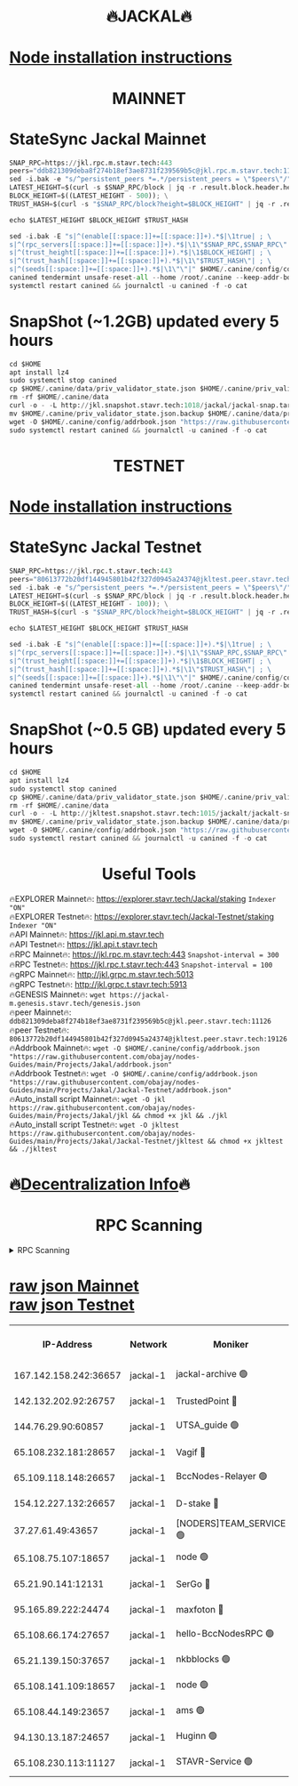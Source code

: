 <h1 align="center"> 🔥JACKAL🔥</h1>

[Node installation instructions](https://github.com/obajay/nodes-Guides/tree/main/Projects/Jakal)
=

<h1 align="center"> MAINNET</h1>

# StateSync Jackal Mainnet
```python
SNAP_RPC=https://jkl.rpc.m.stavr.tech:443
peers="ddb821309deba8f274b18ef3ae8731f239569b5c@jkl.rpc.m.stavr.tech:11126"
sed -i.bak -e "s/^persistent_peers *=.*/persistent_peers = \"$peers\"/" $HOME/.canine/config/config.toml
LATEST_HEIGHT=$(curl -s $SNAP_RPC/block | jq -r .result.block.header.height); \
BLOCK_HEIGHT=$((LATEST_HEIGHT - 500)); \
TRUST_HASH=$(curl -s "$SNAP_RPC/block?height=$BLOCK_HEIGHT" | jq -r .result.block_id.hash)

echo $LATEST_HEIGHT $BLOCK_HEIGHT $TRUST_HASH

sed -i.bak -E "s|^(enable[[:space:]]+=[[:space:]]+).*$|\1true| ; \
s|^(rpc_servers[[:space:]]+=[[:space:]]+).*$|\1\"$SNAP_RPC,$SNAP_RPC\"| ; \
s|^(trust_height[[:space:]]+=[[:space:]]+).*$|\1$BLOCK_HEIGHT| ; \
s|^(trust_hash[[:space:]]+=[[:space:]]+).*$|\1\"$TRUST_HASH\"| ; \
s|^(seeds[[:space:]]+=[[:space:]]+).*$|\1\"\"|" $HOME/.canine/config/config.toml
canined tendermint unsafe-reset-all --home /root/.canine --keep-addr-book
systemctl restart canined && journalctl -u canined -f -o cat
```
# SnapShot (~1.2GB) updated every 5 hours
```python
cd $HOME
apt install lz4
sudo systemctl stop canined
cp $HOME/.canine/data/priv_validator_state.json $HOME/.canine/priv_validator_state.json.backup
rm -rf $HOME/.canine/data
curl -o - -L http://jkl.snapshot.stavr.tech:1018/jackal/jackal-snap.tar.lz4 | lz4 -c -d - | tar -x -C $HOME/.canine --strip-components 2
mv $HOME/.canine/priv_validator_state.json.backup $HOME/.canine/data/priv_validator_state.json
wget -O $HOME/.canine/config/addrbook.json "https://raw.githubusercontent.com/obajay/nodes-Guides/main/Projects/Jakal/addrbook.json"
sudo systemctl restart canined && journalctl -u canined -f -o cat
```

<h1 align="center"> TESTNET</h1>

[Node installation instructions](https://github.com/obajay/nodes-Guides/tree/main/Projects/Jakal/Jackal-Testnet)
=

# StateSync Jackal Testnet
```python
SNAP_RPC=https://jkl.rpc.t.stavr.tech:443
peers="80613772b20df144945801b42f327d0945a24374@jkltest.peer.stavr.tech:19126"
sed -i.bak -e "s/^persistent_peers *=.*/persistent_peers = \"$peers\"/" $HOME/.canine/config/config.toml
LATEST_HEIGHT=$(curl -s $SNAP_RPC/block | jq -r .result.block.header.height); \
BLOCK_HEIGHT=$((LATEST_HEIGHT - 100)); \
TRUST_HASH=$(curl -s "$SNAP_RPC/block?height=$BLOCK_HEIGHT" | jq -r .result.block_id.hash)

echo $LATEST_HEIGHT $BLOCK_HEIGHT $TRUST_HASH

sed -i.bak -E "s|^(enable[[:space:]]+=[[:space:]]+).*$|\1true| ; \
s|^(rpc_servers[[:space:]]+=[[:space:]]+).*$|\1\"$SNAP_RPC,$SNAP_RPC\"| ; \
s|^(trust_height[[:space:]]+=[[:space:]]+).*$|\1$BLOCK_HEIGHT| ; \
s|^(trust_hash[[:space:]]+=[[:space:]]+).*$|\1\"$TRUST_HASH\"| ; \
s|^(seeds[[:space:]]+=[[:space:]]+).*$|\1\"\"|" $HOME/.canine/config/config.toml
canined tendermint unsafe-reset-all --home /root/.canine --keep-addr-book
systemctl restart canined && journalctl -u canined -f -o cat
```
# SnapShot (~0.5 GB) updated every 5 hours
```python
cd $HOME
apt install lz4
sudo systemctl stop canined
cp $HOME/.canine/data/priv_validator_state.json $HOME/.canine/priv_validator_state.json.backup
rm -rf $HOME/.canine/data
curl -o - -L http://jkltest.snapshot.stavr.tech:1015/jackalt/jackalt-snap.tar.lz4 | lz4 -c -d - | tar -x -C $HOME/.canine --strip-components 2
mv $HOME/.canine/priv_validator_state.json.backup $HOME/.canine/data/priv_validator_state.json
wget -O $HOME/.canine/config/addrbook.json "https://raw.githubusercontent.com/obajay/nodes-Guides/main/Projects/Jakal/Jackal-Testnet/addrbook.json"
sudo systemctl restart canined && journalctl -u canined -f -o cat
```

 <h1 align="center"> Useful Tools</h1>

🔥EXPLORER Mainnet🔥:      https://explorer.stavr.tech/Jackal/staking		        `Indexer "ON"` \
🔥EXPLORER Testnet🔥:      https://explorer.stavr.tech/Jackal-Testnet/staking     `Indexer "ON"` \
🔥API Mainnet🔥: 			 		 https://jkl.api.m.stavr.tech \
🔥API Testnet🔥: 			 		 https://jkl.api.t.stavr.tech \
🔥RPC Mainnet🔥:           https://jkl.rpc.m.stavr.tech:443              `Snapshot-interval = 300` \
🔥RPC Testnet🔥:           https://jkl.rpc.t.stavr.tech:443              `Snapshot-interval = 100` \
🔥gRPC Mainnet🔥:          http://jkl.grpc.m.stavr.tech:5013 \
🔥gRPC Testnet🔥:          http://jkl.grpc.t.stavr.tech:5913 \
🔥GENESIS Mainnet🔥:    `wget https://jackal-m.genesis.stavr.tech/genesis.json` \
🔥peer Mainnet🔥:					 `ddb821309deba8f274b18ef3ae8731f239569b5c@jkl.peer.stavr.tech:11126` \
🔥peer Testnet🔥:					 `80613772b20df144945801b42f327d0945a24374@jkltest.peer.stavr.tech:19126` \
🔥Addrbook Mainnet🔥:    ```wget -O $HOME/.canine/config/addrbook.json "https://raw.githubusercontent.com/obajay/nodes-Guides/main/Projects/Jakal/addrbook.json"``` \
🔥Addrbook Testnet🔥:    ```wget -O $HOME/.canine/config/addrbook.json "https://raw.githubusercontent.com/obajay/nodes-Guides/main/Projects/Jakal/Jackal-Testnet/addrbook.json"``` \
🔥Auto_install script Mainnet🔥: ```wget -O jkl https://raw.githubusercontent.com/obajay/nodes-Guides/main/Projects/Jakal/jkl && chmod +x jkl && ./jkl``` \
🔥Auto_install script Testnet🔥: ```wget -O jkltest https://raw.githubusercontent.com/obajay/nodes-Guides/main/Projects/Jakal/Jackal-Testnet/jkltest && chmod +x jkltest && ./jkltest```

🔥[Decentralization Info](https://github.com/obajay/StateSync-snapshots/tree/main/Projects/Jackal/Decentralization)🔥
=

<h1 align="center"> RPC Scanning</h1>

<details>
<summary>RPC Scanning</summary>

<h2 align="center"> We scan nodes in real time every 4 hours. And we provide the final result of RPC endpoints.
We cannot influence the operation of these nodes in any way. </h2>


```python
If Voting Power is higher than 0 --> then the Node is a validator of the network and may be subject to attack and be a potential threat to the chain.
```
```python
We marked such validators with a red symbol
```

</details>

[raw json Mainnet](https://rpc-check.jaclalm.stavr.tech/jaclalm/rpc-jaclalm-result.json) \
[raw json Testnet](https://github.com/obajay/StateSync-snapshots/tree/main/Projects/Jackal/Rpc-Check-Testnet)
=

<table><tr><th>IP-Address</th><th>Network</th><th>Moniker</th><th>Latest Block Height</th><th>Earliest Block Height</th><th>Catching Up</th><th>Tx Index</th><th>Voting Power</th><th>Scan Time</th></tr><tr><td>167.142.158.242:36657</td><td>jackal-1</td><td>jackal-archive 🟢</td><td>6723439</td><td>2770293</td><td>False</td><td>on</td><td>0</td><td>2024-03-03T17:07:24.714115923UTC</td></tr><tr><td>142.132.202.92:26757</td><td>jackal-1</td><td>TrustedPoint 🔴</td><td>6723432</td><td>6129401</td><td>False</td><td>on</td><td>291198</td><td>2024-03-03T17:06:37.653415941UTC</td></tr><tr><td>144.76.29.90:60857</td><td>jackal-1</td><td>UTSA_guide 🟢</td><td>6723437</td><td>6280001</td><td>False</td><td>on</td><td>0</td><td>2024-03-03T17:07:09.057606804UTC</td></tr><tr><td>65.108.232.181:28657</td><td>jackal-1</td><td>Vagif 🔴</td><td>6723438</td><td>6462201</td><td>False</td><td>off</td><td>60003</td><td>2024-03-03T17:07:13.946481596UTC</td></tr><tr><td>65.109.118.148:26657</td><td>jackal-1</td><td>BccNodes-Relayer 🟢</td><td>6687138</td><td>6489001</td><td>False</td><td>on</td><td>0</td><td>2024-03-03T17:07:06.785367983UTC</td></tr><tr><td>154.12.227.132:26657</td><td>jackal-1</td><td>D-stake 🔴</td><td>6723395</td><td>6591001</td><td>False</td><td>off</td><td>130261</td><td>2024-03-03T17:06:24.146955563UTC</td></tr><tr><td>37.27.61.49:43657</td><td>jackal-1</td><td>[NODERS]TEAM_SERVICE 🟢</td><td>6723429</td><td>6591201</td><td>False</td><td>on</td><td>0</td><td>2024-03-03T17:06:21.357998969UTC</td></tr><tr><td>65.108.75.107:18657</td><td>jackal-1</td><td>node 🟢</td><td>6723435</td><td>6616732</td><td>False</td><td>on</td><td>0</td><td>2024-03-03T17:06:56.322676959UTC</td></tr><tr><td>65.21.90.141:12131</td><td>jackal-1</td><td>SerGo 🔴</td><td>6723431</td><td>6623431</td><td>False</td><td>off</td><td>51100</td><td>2024-03-03T17:06:33.294994435UTC</td></tr><tr><td>95.165.89.222:24474</td><td>jackal-1</td><td>maxfoton 🔴</td><td>6723438</td><td>6623437</td><td>False</td><td>off</td><td>117971</td><td>2024-03-03T17:07:14.353765021UTC</td></tr><tr><td>65.108.66.174:27657</td><td>jackal-1</td><td>hello-BccNodesRPC 🟢</td><td>6723437</td><td>6628401</td><td>False</td><td>on</td><td>0</td><td>2024-03-03T17:07:09.385072932UTC</td></tr><tr><td>65.21.139.150:37657</td><td>jackal-1</td><td>nkbblocks 🟢</td><td>6723431</td><td>6639001</td><td>False</td><td>on</td><td>0</td><td>2024-03-03T17:06:32.992432894UTC</td></tr><tr><td>65.108.141.109:18657</td><td>jackal-1</td><td>node 🟢</td><td>6723430</td><td>6643057</td><td>False</td><td>on</td><td>0</td><td>2024-03-03T17:06:26.556411256UTC</td></tr><tr><td>65.108.44.149:23657</td><td>jackal-1</td><td>ams 🟢</td><td>6723438</td><td>6672643</td><td>False</td><td>on</td><td>0</td><td>2024-03-03T17:07:14.698166664UTC</td></tr><tr><td>94.130.13.187:24657</td><td>jackal-1</td><td>Huginn 🟢</td><td>6723440</td><td>6707772</td><td>False</td><td>on</td><td>0</td><td>2024-03-03T17:07:26.993959864UTC</td></tr><tr><td>65.108.230.113:11127</td><td>jackal-1</td><td>STAVR-Service 🟢</td><td>6723438</td><td>6721401</td><td>False</td><td>on</td><td>0</td><td>2024-03-03T17:07:17.033823157UTC</td></tr></table>
